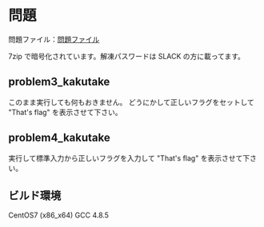 # 問題

問題ファイル：[問題ファイル](problems.7z)

7zip で暗号化されています。解凍パスワードは SLACK の方に載ってます。

## problem3_kakutake

このまま実行しても何もおきません。
どうにかして正しいフラグをセットして "That's flag" を表示させて下さい。

## problem4_kakutake

実行して標準入力から正しいフラグを入力して "That's flag" を表示させて下さい。

## ビルド環境

CentOS7 (x86_x64)
GCC 4.8.5
